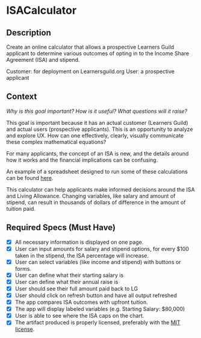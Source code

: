 # ISACalculator

## Description

Create an online calculator that allows a prospective Learners Guild applicant to determine various outcomes of opting in to the Income Share Agreement (ISA) and stipend.

Customer: for deployment on Learnersguild.org
User: a prospective applicant

## Context

_Why is this goal important? How is it useful? What questions will it raise?_

This goal is important because it has an actual customer (Learners Guild) and actual users (prospective applicants). This is an opportunity to analyze and explore UX. How can one effectively, clearly, visually communicate these complex mathematical equations?

For many applicants, the concept of an ISA is new, and the details around how it works and the financial implications can be confusing.

An example of a spreadsheet designed to run some of these calculations can be found [here](https://docs.google.com/spreadsheets/d/1QGhQJeezQwfytiS-WJ4WC3G8TjDxn-ia59ko-bWcYJY/edit?usp=sharing).

This calculator can help applicants make informed decisions around the ISA and Living Allowance.
Changing variables, like salary and amount of stipend, can result in thousands of dollars of difference in the amount of tuition paid.



## Required Specs (Must Have)

- [X] All necessary information is displayed on one page.
- [X] User can input amounts for salary and stipend options, for every $100 taken in the stipend, the ISA percentage will increase.
- [X] User can select variables (like income and stipend) with buttons or forms.
- [X] User can define what their starting salary is
- [X] User can define what their annual raise is
- [X] User should see their full amount paid back to LG
- [X] User should click on refresh button and have all output refreshed
- [X] The app compares ISA outcomes with upfront tuition.
- [X] The app will display labeled variables (e.g. Starting Salary: $80,000)
- [X] User is able to see where the ISA caps on the chart.
- [X] The artifact produced is properly licensed, preferably with the [MIT license](https://github.com/lizzkats/ISACalculator/blob/master/LICENSE).
